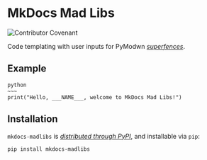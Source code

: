 # MkDocs Mad Libs

![Contributor Covenant](https://img.shields.io/badge/Contributor%20Covenant-2.1-4baaaa.svg)

Code templating with user inputs for PyModwn [_superfences_](https://facelessuser.github.io/pymdown-extensions/extensions/superfences/).

## Example

```madlibs
python
~~~
print("Hello, ___NAME___, welcome to MkDocs Mad Libs!")
```

## Installation

`mkdocs-madlibs` is [_distributed through PyPI_](https://pypi.org/project/mkdocs-madlibs/),
and installable via `pip`:

```bash
pip install mkdocs-madlibs
```
